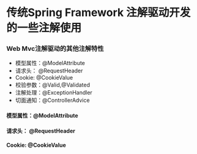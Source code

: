 # 传统Spring Framework 注解驱动开发的一些注解使用


### Web Mvc注解驱动的其他注解特性

- 模型属性：@ModelAttribute
- 请求头： @RequestHeader
- Cookie: @CookieValue
- 校验参数：@Valid,@Validated
- 注解处理：@ExceptionHandler
- 切面通知：@ControllerAdvice


#### 模型属性：@ModelAttribute

#### 请求头： @RequestHeader

#### Cookie: @CookieValue
